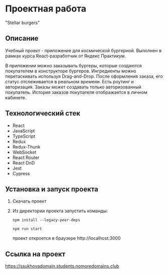 # Проектная работа

"Stellar burgers"

## Описание

Учебный проект - приложение для космической бургерной.
Выполнен в рамках курса React-разработчик от Яндекс Практикум.

В приложении можно заказывать бургеры, которые создаются покупателем в конструкторе бургеров. 
Ингредиенты можно перетаскивать используя Drag-and-Drop. 
После оформления заказа, его статус отслеживается в реальном времени. 
Есть роутинг и авторизация. 
Заказы может создавать только авторизованный покупатель. 
История заказов покупателя отображается в личном кабинете.

## Технологический стек

* React
* JavaScript
* TypeScript
* Redux
* Redux-Thunk
* WebSocket
* React Router
* React DnD
* Jest
* Cypress

## Установка и запуск проекта

1. Скачать проект
2. Из директории проекта запустить команды:

   `npm install --legacy-peer-deps`

   `npm run start`

   проект откроется в браузере http://localhost:3000

## Ссылка на проект

https://ssukhovadomain.students.nomoredomains.club


